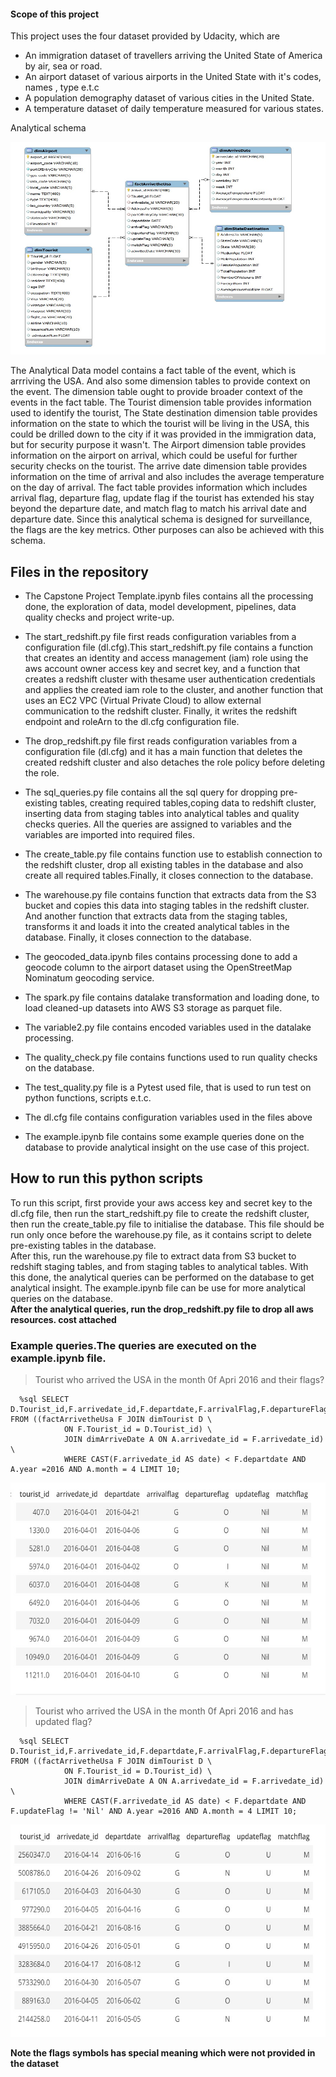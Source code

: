 #### Scope of this project

This project uses the four dataset provided by Udacity, which are 

- An immigration dataset of travellers arriving the United State of America by air, sea or road.
- An airport dataset of various airports in the United State with it's codes, names , type e.t.c
- A population demography dataset of various cities in the United State.
- A temperature dataset of daily temperature measured for various states.

Analytical schema

<img src="UdacityCapstone.jpg" alt="schema" width="560" height="340" />

The Analytical Data model contains a fact table of the event, which is arrriving the USA. And also some dimension tables to provide context on the event. The dimension table ought to provide broader context of the events in the fact table. The Tourist dimension table provides information used to identify the tourist, The State destination dimension table provides information on the state to which the tourist will be living in the USA, this could be drilled down to the city if it was provided in the immigration data, but for security purpose it wasn't. The Airport dimension table provides information on the airport on arrival, which could be useful for further security checks on the tourist. The arrive date dimension table provides information on the time of arrival and also includes the average temperature on the day of arrival. The fact table provides information which includes arrival flag, departure flag, update flag if the tourist has extended his stay beyond the departure date, and match flag to match his arrival date and departure date. Since this analytical schema is designed for surveillance, the flags are the key metrics. Other purposes can also be achieved with this schema.
 

## Files in the repository

- The Capstone Project Template.ipynb files contains all the processing done, the exploration of data, model development, pipelines, data quality checks and project write-up.

- The start_redshift.py file first reads configuration variables from a configuration file (dl.cfg).This start_redshift.py file contains a function that creates an identity and access management (iam) role using the aws account owner access key and secret key, and a function that creates a redshift cluster with thesame user authentication credentials and applies the created iam role to the cluster, and another function that uses an EC2 VPC (Virtual Private Cloud) to allow external communication to the redshift cluster. Finally, it writes the redshift endpoint and roleArn to the dl.cfg configuration file.
 
- The drop_redshift.py file first reads configuration variables from a configuration file (dl.cfg) and it has a main function that deletes the created redshift cluster and also detaches the role policy before deleting the role.
 
- The sql_queries.py file contains all the sql query for dropping pre-existing tables, creating required tables,coping data to redshift cluster, inserting data from staging tables into analytical tables and quality checks queries. All the queries are assigned to variables and the variables are imported into required files.

- The create_table.py file contains function use to establish connection to the redshift cluster, drop all existing tables in the database and also create all required tables.Finally, it closes connection to the database.

- The warehouse.py file contains function that extracts data from the S3 bucket and copies this data into staging tables in the redshift cluster. And another function that extracts data from the staging tables, transforms it and loads it into the created analytical tables in the database. Finally, it closes connection to the database.

- The geocoded_data.ipynb files contains processing done to add a geocode column to the airport dataset using the OpenStreetMap Nominatum geocoding service.

- The spark.py file contains datalake transformation and loading done, to load cleaned-up datasets into AWS S3 storage as parquet file. 

- The variable2.py file contains encoded variables used in the datalake processing.

- The quality_check.py file contains functions used to run quality checks on the database.

- The test_quality.py file is a Pytest used file, that is used to run test on python functions, scripts e.t.c.

- The dl.cfg file contains configuration variables used in the files above

- The example.ipynb file contains some example queries done on the database to provide analytical insight on the use case of this project.
            
## How to run this python scripts

To run this script, first provide your aws access key and secret key to the dl.cfg file, then run the start_redshift.py file to create the redshift cluster, then run the create_table.py file to initialise the database. This file should be run only once before the warehouse.py file, as it contains script to delete pre-existing tables in the database.<br>
After this, run the warehouse.py file to extract data from S3 bucket to redshift staging tables, and from staging tables to analytical tables. With this done, the analytical queries can be performed on the database to get analytical insight. The example.ipynb file can be use for more analytical queries on the database.<br>
**After the analytical queries, run the drop_redshift.py file to drop all aws resources. cost attached**

###  Example queries.The queries are executed on the example.ipynb file. 

> Tourist who arrived the USA in the month 0f Apri 2016 and their flags?

```
  %sql SELECT D.Tourist_id,F.arrivedate_id,F.departdate,F.arrivalFlag,F.departureFlag,F.updateFlag,F.matchFlag FROM ((factArrivetheUsa F JOIN dimTourist D \
            ON F.Tourist_id = D.Tourist_id) \
            JOIN dimArriveDate A ON A.arrivedate_id = F.arrivedate_id) \
            WHERE CAST(F.arrivedate_id AS date) < F.departdate AND A.year =2016 AND A.month = 4 LIMIT 10;
```
<img src="CapstoneExample1.jpg" alt="result1" width="560" height="340" />

> Tourist who arrived the USA in the month 0f Apri 2016 and has updated flag?

```
  %sql SELECT D.Tourist_id,F.arrivedate_id,F.departdate,F.arrivalFlag,F.departureFlag,F.updateFlag,F.matchFlag FROM ((factArrivetheUsa F JOIN dimTourist D \
            ON F.Tourist_id = D.Tourist_id) \
            JOIN dimArriveDate A ON A.arrivedate_id = F.arrivedate_id) \
            WHERE CAST(F.arrivedate_id AS date) < F.departdate AND F.updateFlag != 'Nil' AND A.year =2016 AND A.month = 4 LIMIT 10;
```            
<img src="CapstoneExample2.jpg" alt="result2" width="560" height="340" />            

            
**Note the flags symbols has special meaning which were not provided in the dataset**            
  


